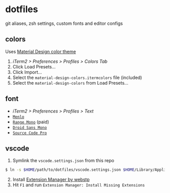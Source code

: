 # dotfiles
git aliases, zsh settings, custom fonts and editor configs

## colors
Uses [Material Design color theme](https://github.com/MartinSeeler/iterm2-material-design)
1. _iTerm2 > Preferences > Profiles > Colors Tab_
2. Click Load Presets...
3. Click Import...
4. Select the `material-design-colors.itermcolors` file (included)
5. Select the `material-design-colors` from Load Presets...

## font
* _iTerm2 > Preferences > Profiles > Text_
* [`Menlo`](Menlo-Regular.ttf)
* [`Range Mono`](https://pilgrimfonts.com/range-mono/) (paid)
* [`Droid Sans Mono`](https://github.com/AlbertoDorado/droid-sans-mono-zeromod)
* [`Source Code Pro`](https://github.com/adobe-fonts/source-code-pro)

## vscode
1. Symlink the `vscode.settings.json` from this repo
```bash
$ ln -s $HOME/path/to/dotfiles/vscode.settings.json $HOME/Library/Application\ Support/Code/User/settings.json
```
2. Install [Extension Manager by webstp](https://marketplace.visualstudio.com/items?itemName=webstp.extension-manager)
3. Hit `F1` and run `Extension Manager: Install Missing Extensions`
